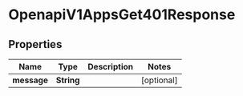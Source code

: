 

# OpenapiV1AppsGet401Response


## Properties

| Name | Type | Description | Notes |
|------------ | ------------- | ------------- | -------------|
|**message** | **String** |  |  [optional] |



